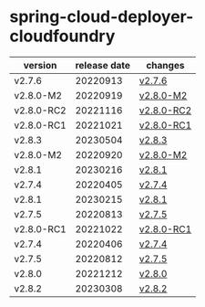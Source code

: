 # spring-cloud-deployer-cloudfoundry	


|version|release date|changes|
|---|---|---|
|v2.7.6|20220913|[v2.7.6](./v2.7.6-20220913.md)|
|v2.8.0-M2|20220919|[v2.8.0-M2](./v2.8.0-M2-20220919.md)|
|v2.8.0-RC2|20221116|[v2.8.0-RC2](./v2.8.0-RC2-20221116.md)|
|v2.8.0-RC1|20221021|[v2.8.0-RC1](./v2.8.0-RC1-20221021.md)|
|v2.8.3|20230504|[v2.8.3](./v2.8.3-20230504.md)|
|v2.8.0-M2|20220920|[v2.8.0-M2](./v2.8.0-M2-20220920.md)|
|v2.8.1|20230216|[v2.8.1](./v2.8.1-20230216.md)|
|v2.7.4|20220405|[v2.7.4](./v2.7.4-20220405.md)|
|v2.8.1|20230215|[v2.8.1](./v2.8.1-20230215.md)|
|v2.7.5|20220813|[v2.7.5](./v2.7.5-20220813.md)|
|v2.8.0-RC1|20221022|[v2.8.0-RC1](./v2.8.0-RC1-20221022.md)|
|v2.7.4|20220406|[v2.7.4](./v2.7.4-20220406.md)|
|v2.7.5|20220812|[v2.7.5](./v2.7.5-20220812.md)|
|v2.8.0|20221212|[v2.8.0](./v2.8.0-20221212.md)|
|v2.8.2|20230308|[v2.8.2](./v2.8.2-20230308.md)|
